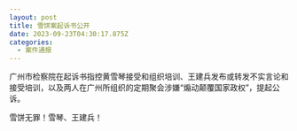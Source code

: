 ```yaml
---
layout: post
title: 雪饼案起诉书公开
date: 2023-09-23T04:30:17.875Z
categories:
  - 案件通报
---
```

广州市检察院在起诉书指控黄雪琴接受和组织培训、王建兵发布或转发不实言论和接受培训，以及两人在广州所组织的定期聚会涉嫌“煽动颠覆国家政权”，提起公诉。

雪饼无罪！雪琴、王建兵！